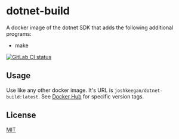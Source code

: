 # dotnet-build
A docker image of the dotnet SDK that adds the following additional programs:
 - make

[![GitLab CI status](https://gitlab.com/JoshKeegan/dotnet-build/badges/master/pipeline.svg)](https://gitlab.com/JoshKeegan/dotnet-build/commits/master)

## Usage
Use like any other docker image. It's URL is `joshkeegan/dotnet-build:latest`. See [Docker Hub](https://hub.docker.com/r/joshkeegan/dotnet-build/tags/) for specific version tags.

## License
[MIT](LICENSE)